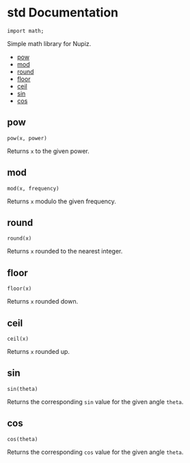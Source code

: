 
# std Documentation

`import math;`

Simple math library for Nupiz.

- [pow](#pow)
- [mod](#mod)
- [round](#round)
- [floor](#floor)
- [ceil](#ceil)
- [sin](#sin)
- [cos](#cos)

## pow

`pow(x, power)`

Returns `x` to the given power.

## mod

`mod(x, frequency)`

Returns `x` modulo the given frequency.

## round

`round(x)`

Returns `x` rounded to the nearest integer.

## floor

`floor(x)`

Returns `x` rounded down.

## ceil

`ceil(x)`

Returns `x` rounded up.

## sin

`sin(theta)`

Returns the corresponding `sin` value for the given angle `theta`.

## cos

`cos(theta)`

Returns the corresponding `cos` value for the given angle `theta`.
